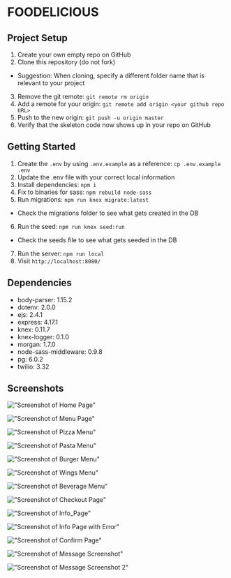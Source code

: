 # FOODELICIOUS

## Project Setup

1. Create your own empty repo on GitHub
2. Clone this repository (do not fork)
  - Suggestion: When cloning, specify a different folder name that is relevant to your project
3. Remove the git remote: `git remote rm origin`
4. Add a remote for your origin: `git remote add origin <your github repo URL>`
5. Push to the new origin: `git push -u origin master`
6. Verify that the skeleton code now shows up in your repo on GitHub

## Getting Started

1. Create the `.env` by using `.env.example` as a reference: `cp .env.example .env`
2. Update the .env file with your correct local information
3. Install dependencies: `npm i`
4. Fix to binaries for sass: `npm rebuild node-sass`
5. Run migrations: `npm run knex migrate:latest`
  - Check the migrations folder to see what gets created in the DB
6. Run the seed: `npm run knex seed:run`
  - Check the seeds file to see what gets seeded in the DB
7. Run the server: `npm run local`
8. Visit `http://localhost:8080/`

## Dependencies
- body-parser: 1.15.2
- dotenv: 2.0.0
- ejs: 2.4.1
- express: 4.17.1
- knex: 0.11.7
- knex-logger: 0.1.0
- morgan: 1.7.0
- node-sass-middleware: 0.9.8
- pg: 6.0.2
- twilio: 3.32

## Screenshots
!["Screenshot of Home Page"](https://github.com/JingfZhang/midterm-project-food/blob/master/docs/Home_page.png)

!["Screenshot of Menu Page"](https://github.com/JingfZhang/midterm-project-food/blob/master/docs/Menu_main.png)

!["Screenshot of Pizza Menu"](https://github.com/JingfZhang/midterm-project-food/blob/master/docs/Menu_pizza.png)

!["Screenshot of Pasta Menu"](https://github.com/JingfZhang/midterm-project-food/blob/master/docs/Menu_pasta.png)

!["Screenshot of Burger Menu"](https://github.com/JingfZhang/midterm-project-food/blob/master/docs/Menu_burger.png)

!["Screenshot of Wings Menu"](https://github.com/JingfZhang/midterm-project-food/blob/master/docs/Menu_wings.png)

!["Screenshot of Beverage Menu"](https://github.com/JingfZhang/midterm-project-food/blob/master/docs/Menu_beverage.png)

!["Screenshot of Checkout Page"](https://github.com/JingfZhang/midterm-project-food/blob/master/docs/Checkout_page.png)

!["Screenshot of Info_Page"](https://github.com/JingfZhang/midterm-project-food/blob/master/docs/Info_page.png)

!["Screenshot of Info Page with Error"](https://github.com/JingfZhang/midterm-project-food/blob/master/docs/Info_error.png)

!["Screenshot of Confirm Page"](https://github.com/JingfZhang/midterm-project-food/blob/master/docs/Confirm_page.png)

!["Screenshot of Message Screenshot"](https://github.com/JingfZhang/midterm-project-food/blob/master/docs/Message_screenshot.png)

!["Screenshot of Message Screenshot 2"](https://github.com/JingfZhang/midterm-project-food/blob/master/docs/Message_screenshot2.png)
